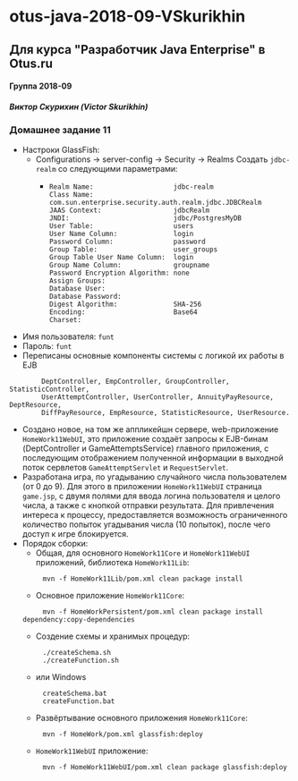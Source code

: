 # otus-java-2018-09-VSkurikhin
## Для курса "Разработчик Java Enterprise" в Otus.ru

#### Группа 2018-09
##### Виктор Скурихин (Victor Skurikhin)

### Домашнее задание 11
 * Настроки GlassFish:
   * Configurations -> server-config -> Security -> Realms
     Создать `jdbc-realm` со следующими параметрами:
     *     Realm Name:                    jdbc-realm
           Class Name:                    com.sun.enterprise.security.auth.realm.jdbc.JDBCRealm
           JAAS Context:                  jdbcRealm
           JNDI:                          jdbc/PostgresMyDB
           User Table:                    users
           User Name Column:              login
           Password Column:               password
           Group Table:                   user_groups
           Group Table User Name Column:  login
           Group Name Column:             groupname
           Password Encryption Algorithm: none
           Assign Groups:
           Database User:
           Database Password:
           Digest Algorithm:              SHA-256
           Encoding:                      Base64
           Charset:
 * Имя пользователя: `funt` 
 * Пароль: `funt`
 * Переписаны основные компоненты системы c логикой их работы в EJB
````
        DeptController, EmpController, GroupController, StatisticController,
        UserAttemptController, UserController, AnnuityPayResource, DeptResource,
        DiffPayResource, EmpResource, StatisticResource, UserResource.
````
 * Создано новое, на том же аппликейшн сервере, web-приложениe ``HomeWork11WebUI``,
   это приложение создаёт запросы к EJB-бинам (DeptController и GameAttemptsService) главного приложения,
   с последующим отображением полученной информации в выходной поток сервлетов ``GameAttemptServlet`` и ``RequestServlet``.
 * Разработана игра, по угадыванию случайного числа пользователем (от 0 до 9).
   Для этого в приложении ``HomeWork11WebUI`` страница ``game.jsp``, с двумя полями для ввода логина пользователя и целого
   числа, а также с кнопкой отправки результата.
   Для привлечения интереса к процессу, предоставляется возможность ограниченного количество попыток угадывания числа
   (10 попыток), после чего доступ к игре блокируется.
 * Порядок сборки:
   * Общая, для основного ``HomeWork11Core`` и ``HomeWork11WebUI`` приложений, библиотека ``HomeWork11Lib``:
   ````
        mvn -f HomeWork11Lib/pom.xml clean package install
   ````
   * Основноe приложение ``HomeWork11Core``:
   ````
        mvn -f HomeWorkPersistent/pom.xml clean package install dependency:copy-dependencies
   ````
   * Создение схемы и хранимых процедур:
   ````
        ./createSchema.sh
        ./createFunction.sh
   ````
      *  или Windows
   ````
        createSchema.bat
        createFunction.bat
   ````
   * Развёртывание основного приложения ``HomeWork11Core``:
   ````
        mvn -f HomeWork/pom.xml glassfish:deploy
   ````
   * ``HomeWork11WebUI`` приложение:
   ````
        mvn -f HomeWork11WebUI/pom.xml clean package glassfish:deploy
   ````
